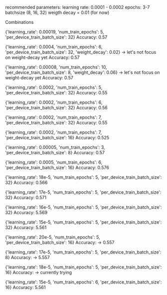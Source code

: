 recommended parameters:
learning rate: 0.0001 - 0.0002
epochs: 3-7
batchsize (8, 16, 32)
weigth decay = 0.01 (for now)


Combinations


{'learning_rate': 0.00019, 'num_train_epochs': 5, 'per_device_train_batch_size': 32}
Accuracy: 0.57


{'learning_rate': 0.0004, 'num_train_epochs': 6, 'per_device_train_batch_size': 32, 'weight_decay': 0.02} -> let's not focus on weight-decay yet
Accuracy: 0.57


{'learning_rate': 0.00008, 'num_train_epochs': 10, 'per_device_train_batch_size': 8, 'weight_decay': 0.06} -> let's not focus on weight-decay yet
Accuracy: 0.57


{'learning_rate': 0.0002, 'num_train_epochs': 5, 'per_device_train_batch_size': 32}
Accuracy: 0.55


{'learning_rate': 0.0002, 'num_train_epochs': 6, 'per_device_train_batch_size': 32}
Accuracy: 0.56


{'learning_rate': 0.0002, 'num_train_epochs': 7, 'per_device_train_batch_size': 32}
Accuracy: 0.55


{'learning_rate': 0.0002, 'num_train_epochs': 7, 'per_device_train_batch_size': 16}
Accuracy: 0.525


{'learning_rate': 0.00005, 'num_train_epochs': 3, 'per_device_train_batch_size': 8}
Accuracy: 0.57

{'learning_rate': 0.0005, 'num_train_epochs': 6, 'per_device_train_batch_size': 16}
Accuracy: 0.576


{'learning_rate': 18e-5, 'num_train_epochs': 5, 'per_device_train_batch_size': 32}
Accuracy: 0.566

{'learning_rate': 17e-5, 'num_train_epochs': 5, 'per_device_train_batch_size': 32}
Accuracy: 0.571

{'learning_rate': 16e-5, 'num_train_epochs': 5, 'per_device_train_batch_size': 32}
Accuracy: 5.569

{'learning_rate': 15e-5, 'num_train_epochs': 5, 'per_device_train_batch_size': 32}
Accuracy: 5.561

{'learning_rate': 20e-5, 'num_train_epochs': 5, 'per_device_train_batch_size': 16}
Accuracy: -> 0.557

{'learning_rate': 17e-5, 'num_train_epochs': 5, 'per_device_train_batch_size': 8}
Accuracy: -> 5.557

{'learning_rate': 18e-5, 'num_train_epochs': 5, 'per_device_train_batch_size': 16}
Accuracy: -> currently trying

{'learning_rate': 15e-5, 'num_train_epochs': 6, 'per_device_train_batch_size': 16}
Accuracy: 5.561


